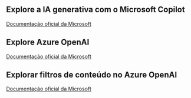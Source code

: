 ## Explore a IA generativa com o Microsoft Copilot

[Documentação oficial da Microsoft](https://microsoftlearning.github.io/mslearn-ai-fundamentals/Instructions/Labs/12-generative-ai.html#try-code-generation)

## Explore Azure OpenAI

[Documentação oficial da Microsoft](https://microsoftlearning.github.io/mslearn-ai-fundamentals/Instructions/Labs/13-azure-openai.html)

## Explorar filtros de conteúdo no Azure OpenAI

[Documentação oficial da Microsoft](https://microsoftlearning.github.io/mslearn-ai-fundamentals/Instructions/Labs/14-azure-openai-content-filters.html)


